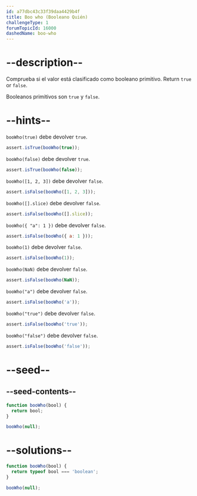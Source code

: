 ```yaml
---
id: a77dbc43c33f39daa4429b4f
title: Boo who (Booleano Quién)
challengeType: 1
forumTopicId: 16000
dashedName: boo-who
---
```


# --description--

Comprueba si el valor está clasificado como booleano primitivo. Return `true` or `false`.

Booleanos primitivos son `true` y `false`.

# --hints--

`booWho(true)` debe devolver `true`.

```js
assert.isTrue(booWho(true));
```

`booWho(false)` debe devolver `true`.

```js
assert.isTrue(booWho(false));
```

`booWho([1, 2, 3])` debe devolver `false`.

```js
assert.isFalse(booWho([1, 2, 3]));
```

`booWho([].slice)` debe devolver `false`.

```js
assert.isFalse(booWho([].slice));
```

`booWho({ "a": 1 })` debe devolver `false`.

```js
assert.isFalse(booWho({ a: 1 }));
```

`booWho(1)` debe devolver `false`.

```js
assert.isFalse(booWho(1));
```

`booWho(NaN)` debe devolver `false`.

```js
assert.isFalse(booWho(NaN));
```

`booWho("a")` debe devolver `false`.

```js
assert.isFalse(booWho('a'));
```

`booWho("true")` debe devolver `false`.

```js
assert.isFalse(booWho('true'));
```

`booWho("false")` debe devolver `false`.

```js
assert.isFalse(booWho('false'));
```

# --seed--

## --seed-contents--

```js
function booWho(bool) {
  return bool;
}

booWho(null);
```

# --solutions--

```js
function booWho(bool) {
  return typeof bool === 'boolean';
}

booWho(null);
```
